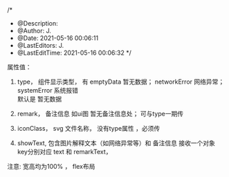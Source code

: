 <!--
 * @Description: 
 * @Author: J.
 * @Date: 2021-05-16 00:05:20
 * @LastEditors: J.
 * @LastEditTime: 2021-05-16 00:08:14
-->
/*
 * @Description: 
 * @Author: J.
 * @Date: 2021-05-16 00:06:11
 * @LastEditors: J.
 * @LastEditTime: 2021-05-16 00:06:32
 */

属性值：
1.  type， 组件显示类型， 有 emptyData 暂无数据； networkError 网络异常； systemError 系统报错  
    默认是  暂无数据

2. remark， 备注信息   如ui图 暂无备注信息处； 可与type一期传

3. iconClass， svg 文件名称， 没有type属性 ，必须传

4. showText, 包含图片解释文本（如网络异常等）和 备注信息 接收一个对象  key分别对应 text 和 remarkText，
  
注意: 宽高均为100% ， flex布局